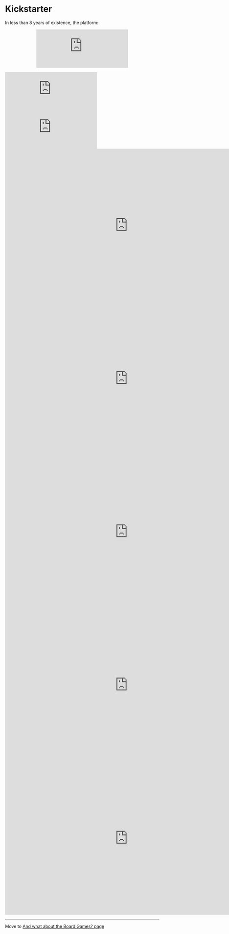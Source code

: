 # Kickstarter 

In less than 8 years of existence, the platform: 

<p align="center">
<iframe
  src="https://dcl.dev.looker.com/embed/looks/871"
  width="300"
  height="125"
   frameborder='0'>
</iframe></p>

<iframe
  src="https://dcl.dev.looker.com/embed/looks/915"
  width="300"
  height="125"
   frameborder='0'>
</iframe>

<iframe
  src="https://dcl.dev.looker.com/embed/looks/916"
  width="300"
  height="125"
   frameborder='0'>
</iframe>

<iframe
  src="https://dcl.dev.looker.com/embed/looks/865"
  width="800"
  height="500"
   frameborder='0'>
</iframe>


<iframe
  src="https://dcl.dev.looker.com/embed/looks/866"
  width="800"
  height="500"
  frameborder='0'
  >
  
</iframe>

<iframe
  src="https://dcl.dev.looker.com/embed/looks/872"
  width="800"
  height="500"
   frameborder='0'
 >
</iframe>


<iframe
  src="https://dcl.dev.looker.com/embed/looks/906"
  width="800"
  height="500"
   frameborder='0'>
</iframe>

<iframe
  src="https://dcl.dev.looker.com/embed/looks/899"
  width="800"
  height="500"
   frameborder='0'
  >
</iframe>



---
Move to [And what about the Board Games? page](https://diegocamlooker.github.io/Kickstarter/ks_boardgames)
